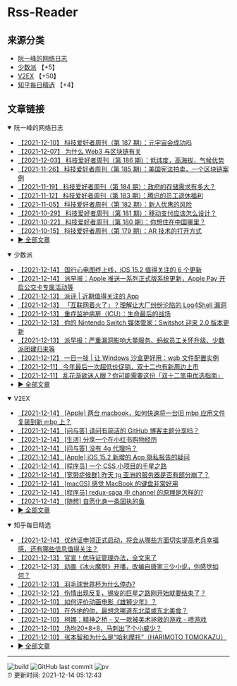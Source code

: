 # Rss-Reader

## 来源分类

* [阮一峰的网络日志](#阮一峰的网络日志)
* [少数派](#少数派) 【+5】
* [V2EX](#V2EX) 【+50】
* [知乎每日精选](#知乎每日精选) 【+4】

## 文章链接

<details open>
    <summary id="阮一峰的网络日志">
     阮一峰的网络日志
    </summary>


* [【2021-12-10】 科技爱好者周刊（第 187 期）：元宇宙会成功吗](http://www.ruanyifeng.com/blog/2021/12/weekly-issue-187.html)
* [【2021-12-07】 为什么 Web3 与区块链有关](http://www.ruanyifeng.com/blog/2021/12/web3.html)
* [【2021-12-03】 科技爱好者周刊（第 186 期）：低纬度，高海拔，气候优势](http://www.ruanyifeng.com/blog/2021/12/weekly-issue-186.html)
* [【2021-11-26】 科技爱好者周刊（第 185 期）：美国宪法拍卖，一个区块链案例](http://www.ruanyifeng.com/blog/2021/11/weekly-issue-185.html)
* [【2021-11-19】 科技爱好者周刊（第 184 期）：政府的存储需求有多大？](http://www.ruanyifeng.com/blog/2021/11/weekly-issue-184.html)
* [【2021-11-12】 科技爱好者周刊（第 183 期）：腾讯的员工退休福利](http://www.ruanyifeng.com/blog/2021/11/weekly-issue-183.html)
* [【2021-11-05】 科技爱好者周刊（第 182 期）：新人优惠的风险](http://www.ruanyifeng.com/blog/2021/11/weekly-issue-182.html)
* [【2021-10-29】 科技爱好者周刊（第 181 期）：移动支付应该怎么设计？](http://www.ruanyifeng.com/blog/2021/10/weekly-issue-181.html)
* [【2021-10-22】 科技爱好者周刊（第 180 期）：你想住在中国哪里？](http://www.ruanyifeng.com/blog/2021/10/weekly-issue-180.html)
* [【2021-10-15】 科技爱好者周刊（第 179 期）：AR 技术的打开方式](http://www.ruanyifeng.com/blog/2021/10/weekly-issue-179.html)
* [:arrow_forward: 全部文章](data/阮一峰的网络日志.md)
</details>

<details open>
    <summary id="少数派">
     少数派
    </summary>


* [【2021-12-14】 国行心电图终上线，iOS 15.2 值得关注的 6 个更新](https://sspai.com/post/70345)
* [【2021-12-14】 派早报：Apple 推送一系列正式版系统更新，Apple Pay 开启公交卡专属活动等](https://sspai.com/post/70410)
* [【2021-12-13】 派评 | 近期值得关注的 App](https://sspai.com/post/70404)
* [【2021-12-13】 「互联网着火了」？理解让大厂纷纷沦陷的 Log4Shell 漏洞](https://sspai.com/post/70394)
* [【2021-12-13】 重症监护病房（ICU）：生命最后的战场](https://sspai.com/post/70195)
* [【2021-12-13】 你的 Nintendo Switch 媒体管家：Switshot 迎来 2.0 版本更新](https://sspai.com/post/70327)
* [【2021-12-13】 派早报：严重漏洞影响大量服务、蚂蚁员工关怀升级、少数派团建归来等](https://sspai.com/post/70392)
* [【2021-12-12】 一日一技 | 让 Windows 沙盒更好用：wsb 文件配置实例](https://sspai.com/post/70356)
* [【2021-12-11】 今年最后一次超低价促销，双十二也有新周边上市](https://sspai.com/post/70308)
* [【2021-12-11】 乱花渐欲迷人眼？你可能需要这份「双十二笔电优选指南」](https://sspai.com/post/70309)
* [:arrow_forward: 全部文章](data/少数派.md)
</details>

<details open>
    <summary id="V2EX">
     V2EX
    </summary>


* [【2021-12-14】 [Apple] 两台 macbook，如何快速将一台旧 mbp 应用文件复装到新 mbp 上？](https://www.v2ex.com/t/822104)
* [【2021-12-14】 [问与答] 请问有简洁的 GitHub 博客主题分享吗？](https://www.v2ex.com/t/822102)
* [【2021-12-14】 [生活] 分享一个在小红书购物经历](https://www.v2ex.com/t/822099)
* [【2021-12-14】 [问与答] 没有 4g 代理吗？](https://www.v2ex.com/t/822098)
* [【2021-12-14】 [Apple] iOS 15.2 新增的 App 隐私报告的疑问](https://www.v2ex.com/t/822097)
* [【2021-12-14】 [程序员] 一个 CSS 小项目的千星之路](https://www.v2ex.com/t/822096)
* [【2021-12-14】 [宽带症候群] 昨天 tg 亚洲的服务器是否有部分崩了？](https://www.v2ex.com/t/822094)
* [【2021-12-14】 [macOS] 感觉 MacBook 的键盘非常好用](https://www.v2ex.com/t/822093)
* [【2021-12-14】 [程序员] redux-saga 中 channel 的原理是怎样的?](https://www.v2ex.com/t/822092)
* [【2021-12-14】 [随想] 自愿化身一条固执的鱼](https://www.v2ex.com/t/822091)
* [:arrow_forward: 全部文章](data/V2EX.md)
</details>

<details open>
    <summary id="知乎每日精选">
     知乎每日精选
    </summary>


* [【2021-12-14】 优待证申领正式启动，将会从哪些方面切实提高老兵幸福感，还有哪些信息值得关注？](http://www.zhihu.com/question/505902300/answer/2270069134?utm_campaign=rss&utm_medium=rss&utm_source=rss&utm_content=title)
* [【2021-12-13】 官宣！优待证管理办法，全文来了](http://zhuanlan.zhihu.com/p/444876176?utm_campaign=rss&utm_medium=rss&utm_source=rss&utm_content=title)
* [【2021-12-13】 动画《冰火魔厨》开播，改编自唐家三少小说，你感觉如何？](http://www.zhihu.com/question/499282140/answer/2266333468?utm_campaign=rss&utm_medium=rss&utm_source=rss&utm_content=title)
* [【2021-12-13】 羽毛球世界杯为什么停办?](http://www.zhihu.com/question/490475077/answer/2267100700?utm_campaign=rss&utm_medium=rss&utm_source=rss&utm_content=title)
* [【2021-12-12】 伤情出现反复，锡安的巨星之路刚开始就要结束了？](http://zhuanlan.zhihu.com/p/444431023?utm_campaign=rss&utm_medium=rss&utm_source=rss&utm_content=title)
* [【2021-12-10】 如何评价动画电影《雄狮少年》？](http://www.zhihu.com/question/464023953/answer/2265710484?utm_campaign=rss&utm_medium=rss&utm_source=rss&utm_content=title)
* [【2021-12-10】 在外地的你，最想念哪道东北菜或东北美食？](http://www.zhihu.com/question/51123653/answer/2262093092?utm_campaign=rss&utm_medium=rss&utm_source=rss&utm_content=title)
* [【2021-12-10】 柯娜：精神之桥 - 又一款被美术拯救的游戏 - 喷游戏](http://zhuanlan.zhihu.com/p/433680608?utm_campaign=rss&utm_medium=rss&utm_source=rss&utm_content=title)
* [【2021-12-10】 场均20+8+8，马刺出了个小威少？](http://zhuanlan.zhihu.com/p/443758208?utm_campaign=rss&utm_medium=rss&utm_source=rss&utm_content=title)
* [【2021-12-10】 张本智和为什么是“哈利摩托”（HARIMOTO TOMOKAZU）](http://zhuanlan.zhihu.com/p/443105634?utm_campaign=rss&utm_medium=rss&utm_source=rss&utm_content=title)
* [:arrow_forward: 全部文章](data/知乎每日精选.md)
</details>


---

![build](https://github.com/LikaiLee/rss-reader/workflows/rss%20reader/badge.svg)
![GitHub last commit](https://img.shields.io/github/last-commit/likailee/rss-reader)
![pv](https://pageview.vercel.app/?github_user=likailee) <br>
:alarm_clock: 更新时间: 2021-12-14 05:12:43